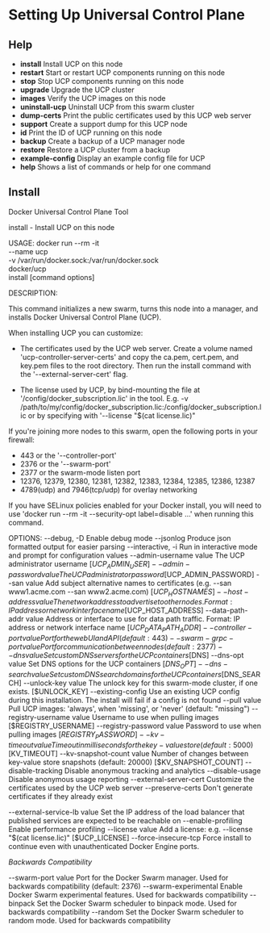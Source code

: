# Setting Up Universal Control Plane

## Help

* **install**         Install UCP on this node
* **restart**         Start or restart UCP components running on this node
* **stop**            Stop UCP components running on this node
* **upgrade**         Upgrade the UCP cluster
* **images**          Verify the UCP images on this node
* **uninstall-ucp**   Uninstall UCP from this swarm cluster
* **dump-certs**      Print the public certificates used by this UCP web server
* **support**         Create a support dump for this UCP node
* **id**              Print the ID of UCP running on this node
* **backup**          Create a backup of a UCP manager node
* **restore**         Restore a UCP cluster from a backup
* **example-config**  Display an example config file for UCP
* **help**            Shows a list of commands or help for one command

## Install 

Docker Universal Control Plane Tool

   install - Install UCP on this node

USAGE: 
   docker run --rm -it \
        --name ucp \
        -v /var/run/docker.sock:/var/run/docker.sock \
        docker/ucp \
        install [command options]
 
DESCRIPTION:
   
This command initializes a new swarm, turns this node into a manager, and installs
Docker Universal Control Plane (UCP).

When installing UCP you can customize:

  * The certificates used by the UCP web server. Create a volume
    named 'ucp-controller-server-certs' and copy the ca.pem, cert.pem, and key.pem
    files to the root directory. Then run the install command with the
    '--external-server-cert' flag.

  * The license used by UCP, by bind-mounting the file at
    '/config/docker_subscription.lic' in the tool.  E.g. -v /path/to/my/config/docker_subscription.lic:/config/docker_subscription.lic
    or by specifying with '--license "$(cat license.lic)"

If you're joining more nodes to this swarm, open the following ports in your
firewall:

  * 443 or the '--controller-port'
  * 2376 or the '--swarm-port'
  * 2377 or the swarm-mode listen port
  * 12376, 12379, 12380, 12381, 12382, 12383, 12384, 12385, 12386, 12387
  * 4789(udp) and 7946(tcp/udp) for overlay networking

If you have SELinux policies enabled for your Docker install, you will need to
use 'docker run --rm -it --security-opt label=disable ...' when running this
command.


OPTIONS:
   --debug, -D                  Enable debug mode
   --jsonlog                    Produce json formatted output for easier parsing
   --interactive, -i            Run in interactive mode and prompt for configuration values
   --admin-username value       The UCP administrator username [$UCP_ADMIN_USER]
   --admin-password value       The UCP administrator password [$UCP_ADMIN_PASSWORD]
   --san value                  Add subject alternative names to certificates (e.g. --san www1.acme.com --san www2.acme.com) [$UCP_HOSTNAMES]
   --host-address value         The network address to advertise to other nodes. Format: IP address or network interface name [$UCP_HOST_ADDRESS]
   --data-path-addr value       Address or interface to use for data path traffic. Format: IP address or network interface name [$UCP_DATA_PATH_ADDR]
   --controller-port value      Port for the web UI and API (default: 443)
   --swarm-grpc-port value      Port for communication between nodes (default: 2377)
   --dns value                  Set custom DNS servers for the UCP containers [$DNS]
   --dns-opt value              Set DNS options for the UCP containers [$DNS_OPT]
   --dns-search value           Set custom DNS search domains for the UCP containers [$DNS_SEARCH]
   --unlock-key value           The unlock key for this swarm-mode cluster, if one exists. [$UNLOCK_KEY]
   --existing-config            Use an existing UCP config during this installation. The install will fail if a config is not found
   --pull value                 Pull UCP images: 'always', when 'missing', or 'never' (default: "missing")
   --registry-username value    Username to use when pulling images [$REGISTRY_USERNAME]
   --registry-password value    Password to use when pulling images [$REGISTRY_PASSWORD]
   --kv-timeout value           Timeout in milliseconds for the key-value store (default: 5000) [$KV_TIMEOUT]
   --kv-snapshot-count value    Number of changes between key-value store snapshots (default: 20000) [$KV_SNAPSHOT_COUNT]
   --disable-tracking           Disable anonymous tracking and analytics
   --disable-usage              Disable anonymous usage reporting
   --external-server-cert       Customize the certificates used by the UCP web server
   --preserve-certs             Don't generate certificates if they already exist

   --external-service-lb value  Set the IP address of the load balancer that published services are expected to be reachable on
   --enable-profiling           Enable performance profiling
   --license value              Add a license: e.g. --license "$(cat license.lic)" [$UCP_LICENSE]
   --force-insecure-tcp         Force install to continue even with unauthenticated Docker Engine ports.
   
*Backwards Compatibility*

   --swarm-port value           Port for the Docker Swarm manager. Used for backwards compatibility (default: 2376)
   --swarm-experimental         Enable Docker Swarm experimental features. Used for backwards compatibility
   --binpack                    Set the Docker Swarm scheduler to binpack mode. Used for backwards compatibility
   --random                     Set the Docker Swarm scheduler to random mode. Used for backwards compatibility

